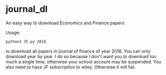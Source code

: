# journal_dl
An easy way to download Economics and Finance papers

Usage:
```bash
python3 JF.py 2018
```
to download all papers in journal of finance of year 2018. You can only download year by year. 
I do so because I don't want you to download too much a single time, otherwise your school account may be suspended.
You also need to have JF subscription to wiley. Otherwise it will fail.
